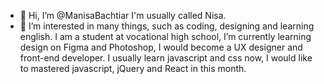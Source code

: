 
- 👋 Hi, I’m @ManisaBachtiar I'm usually called Nisa.
- 👀 I’m interested in many things, such as coding, designing and learning english. I am a student at vocational high school, I’m currently learning design on Figma and Photoshop, I would become a UX designer and front-end developer. I usually learn javascript and css now, I would like to mastered javascript, jQuery and React in this month.



